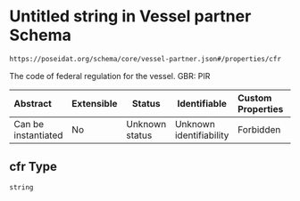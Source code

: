 # Untitled string in Vessel partner Schema

```txt
https://poseidat.org/schema/core/vessel-partner.json#/properties/cfr
```

The code of federal regulation for the vessel. GBR: PIR


| Abstract            | Extensible | Status         | Identifiable            | Custom Properties | Additional Properties | Access Restrictions | Defined In                                                                       |
| :------------------ | ---------- | -------------- | ----------------------- | :---------------- | --------------------- | ------------------- | -------------------------------------------------------------------------------- |
| Can be instantiated | No         | Unknown status | Unknown identifiability | Forbidden         | Allowed               | none                | [vessel-partner.json\*](schemas/core/vessel-partner.json "open original schema") |

## cfr Type

`string`
